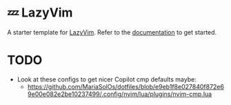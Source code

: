 # 💤 LazyVim

A starter template for [LazyVim](https://github.com/LazyVim/LazyVim).
Refer to the [documentation](https://lazyvim.github.io/installation) to get started.


# TODO

- Look at these configs to get nicer Copilot cmp defaults maybe:
  - https://github.com/MariaSolOs/dotfiles/blob/e9eb1f8e027840f872e69e00e082e2be10237499/.config/nvim/lua/plugins/nvim-cmp.lua
